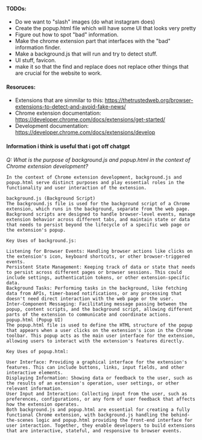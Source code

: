#### TODOs:

- Do we want to "slash" images (do what instagram does)
- Create the popup.html file which will have some UI that looks very pretty
- Figure out how to spot "bad" information.
- Make the chrome extension part that interfaces with the "bad" information finder.
- Make a background.js that will run and try to detect stuff.
- UI stuff, favicon.
- make it so that the find and replace does not replace other things that are crucial for the website to work.

#### Resoruces:

- Extensions that are simmilar to this: https://thetrustedweb.org/browser-extensions-to-detect-and-avoid-fake-news/
- Chrome extension documentation: https://developer.chrome.com/docs/extensions/get-started/
- Development documentation: https://developer.chrome.com/docs/extensions/develop

#### Information i think is useful that i got off chatgpt

_Q: What is the purpose of background.js and popup.html in the context of Chrome extension development?_

```
In the context of Chrome extension development, background.js and popup.html serve distinct purposes and play essential roles in the functionality and user interaction of the extension.

background.js (Background Script)
The background.js file is used for the background script of a Chrome extension, which runs in the background, separate from the web page. Background scripts are designed to handle browser-level events, manage extension behavior across different tabs, and maintain state or data that needs to persist beyond the lifecycle of a specific web page or the extension's popup.

Key Uses of background.js:

Listening for Browser Events: Handling browser actions like clicks on the extension's icon, keyboard shortcuts, or other browser-triggered events.
Persistent State Management: Keeping track of data or state that needs to persist across different pages or browser sessions. This could include settings, authentication tokens, or other extension-specific data.
Background Tasks: Performing tasks in the background, like fetching data from APIs, timer-based notifications, or any processing that doesn't need direct interaction with the web page or the user.
Inter-Component Messaging: Facilitating message passing between the popup, content scripts, and the background script, allowing different parts of the extension to communicate and coordinate actions.
popup.html (Popup UI)
The popup.html file is used to define the HTML structure of the popup that appears when a user clicks on the extension's icon in the Chrome toolbar. This popup acts as the main user interface for the extension, allowing users to interact with the extension's features directly.

Key Uses of popup.html:

User Interface: Providing a graphical interface for the extension's features. This can include buttons, links, input fields, and other interactive elements.
Displaying Information: Showing data or feedback to the user, such as the results of an extension's operation, user settings, or other relevant information.
User Input and Interaction: Collecting input from the user, such as preferences, configurations, or any form of user feedback that affects how the extension operates.
Both background.js and popup.html are essential for creating a fully functional Chrome extension, with background.js handling the behind-the-scenes logic and popup.html providing the front-end interface for user interaction. Together, they enable developers to build extensions that are interactive, stateful, and responsive to browser events.
```

